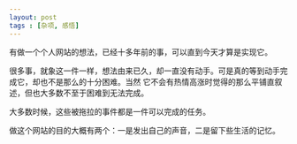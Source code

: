 ```yaml
---
layout: post
tags : [杂项, 感悟]
---
```




有做一个个人网站的想法，已经十多年前的事，可以直到今天才算是实现它。

很多事，就象这一件一样，想法由来已久，却一直没有动手。可是真的等到动手完成它，却也不是那么的十分困难。当然 它不会有热情高涨时觉得的那么平铺直叙述，但也大多数不至于困难到无法完成。

大多数时候，这些被拖拉的事件都是一件可以完成的任务。


做这个网站的目的大概有两个：一是发出自己的声音，二是留下些生活的记忆。

